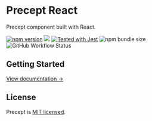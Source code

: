 # Precept React

Precept component built with React.

<p>
    <a href="https://www.npmjs.com/package/precept-react"><img src="https://img.shields.io/npm/v/precept-react.svg?style=flat" alt="npm version"></a>
    <a href="#license"><img src="https://img.shields.io/github/license/sourcerer-io/hall-of-fame.svg"></a>
    <a href="https://github.com/facebook/jest"><img src="https://img.shields.io/badge/tested_with-jest-99424f.svg" alt="Tested with Jest"></a>
    <img alt="npm bundle size" src="https://img.shields.io/bundlephobia/minzip/precept-react">
    <img alt="GitHub Workflow Status" src="https://img.shields.io/github/actions/workflow/status/marksmccann/precept-react/node.js.yml">
</p>

## Getting Started

[View documentation →](https://marksmccann.github.io/precept/)

## License

Precept is [MIT licensed](./LICENSE).
